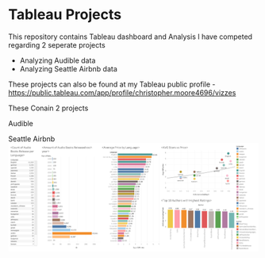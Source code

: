 # Tableau Projects
This repository contains Tableau dashboard and Analysis I have competed regarding 2 seperate projects
* Analyzing Audible data
* Analyzing Seattle Airbnb data

These projects can also be found at my Tableau public profile - https://public.tableau.com/app/profile/christopher.moore4696/vizzes

These Conain 2 projects

Audible

Seattle Airbnb
![Alt text](Audible-Project/Audible%20Data%20Dashboard.png)
